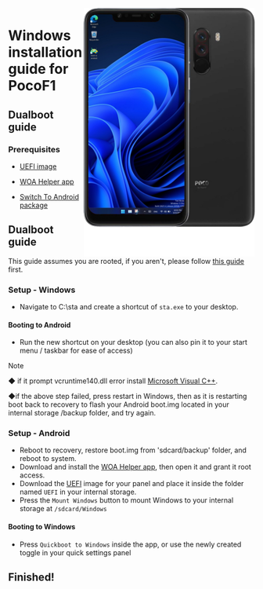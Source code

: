<img align="right" src="beryllium.png" width="350" alt="Windows installation on beryllium">

# Windows installation guide for PocoF1

## Dualboot guide

### Prerequisites
- [UEFI image](https://github.com/n00b69/woaberyllium/releases/tag/UEFI)

- [WOA Helper app](https://github.com/Marius586/WoA-Helper-update/releases/tag/WOA)

- [Switch To Android package](https://github.com/n00b69/woaberyllium/releases/download/Dualboot/beryllium-sta.zip)


## Dualboot guide
This guide assumes you are rooted, if you aren't, please follow [this guide](root.md) first.

### Setup - Windows
- Navigate to C:\sta and create a shortcut of `sta.exe` to your desktop.

#### Booting to Android
  - Run the new shortcut on your desktop (you can also pin it to your start menu / taskbar for ease of access)
  > [!Note]
> ◆ if it prompt vcruntime140.dll error install [Microsoft Visual C++](https://aka.ms/vs/17/release/vc_redist.arm64.exe).
> 
> ◆if the above step failed, press restart in Windows, then as it is restarting boot back to recovery to flash your Android boot.img located in your internal storage /backup folder, and try again.


### Setup - Android
- Reboot to recovery, restore boot.img from 'sdcard/backup' folder, and reboot to system. 
- Download and install the [WOA Helper app](https://github.com/n00b69/woaberyllium/releases/download/Dualboot/woahelper.apk), then open it and grant it root access.
- Download the [UEFI](https://github.com/n00b69/woaberyllium/releases/tag/UEFI) image for your panel and place it inside the folder named `UEFI` in your internal storage.
- Press the `Mount Windows` button to mount Windows to your internal storage at `/sdcard/Windows`

#### Booting to Windows
  - Press `Quickboot to Windows` inside the app, or use the newly created toggle in your quick settings panel
  
## Finished!




















